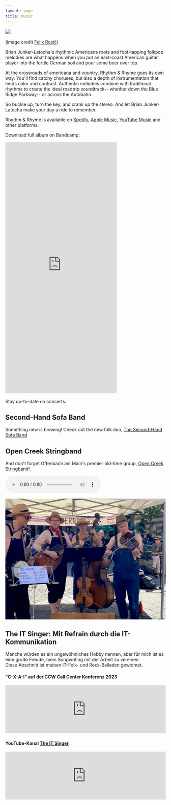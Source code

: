 ```yaml
---
layout: page
title: Music
---
```



<img src="/assets/images/brian_bar.jpg" width="500">    
<p class=center_please>(image credit <a href="https://www.felixrosic.de/">Felix Rosić</a>)</p>


Brian Junker-Latocha's rhythmic Americana roots and foot-tapping folkpop melodies are what happens when you put an east-coast American guitar player into the fertile German soil and pour some beer over top.


At the crossroads of americana and country, Rhythm & Rhyme goes its own way. You'll find catchy choruses, but also a depth of instrumentation that lends color and contrast. Authentic melodies combine with traditional rhythms to create the ideal roadtrip soundtrack-- whether down the Blue Ridge Parkway-- or across the Autobahn.

So buckle up, turn the key, and crank up the stereo. And let Brian Junker-Latocha make your day a ride to remember.

Rhythm & Rhyme is available on [Spotify](https://open.spotify.com/album/5lTDHgvhszQk1KZLF48hSP?go=1), [Apple Music](https://music.apple.com/de/album/1754531005?app=music&at=1l3vpUI&ct=LFV_461b5992e5bf463057377415fcd13ff2&itscg=30440&itsct=catchall_p2&lId=210847341&cId=none&sr=2&src=Linkfire&ls=1), [YouTube Music](https://music.youtube.com/playlist?list=OLAK5uy_l8I6z1pR2R1gj2T8LLZxcXrCpQcQ83__4&src=Linkfire&lId=f520af63-037f-4e11-9254-befa119a59b8&cId=d3d58fd7-4c47-11e6-9fd0-066c3e7a8751&_gl=1%2A1sf3px9%2A_gcl_au%2AMTQwNDA1MTU2Mi4xNzM1NTkzODY2) and other platforms.

Download full album on Bandcamp:
<iframe style="border: 0; width: 350px; height: 786px;" src="https://bandcamp.com/EmbeddedPlayer/album=3548382591/size=large/bgcol=ffffff/linkcol=e99708/transparent=true/" seamless><a href="https://brianjunkerlatocha.bandcamp.com/album/rhythm-rhyme">Rhythm &amp; Rhyme by Brian Junker-Latocha</a></iframe>

Stay up-to-date on concerts:
 <script charset="utf-8" src="https://widgetv3.bandsintown.com/main.min.js"></script> <a class="bit-widget-initializer"      data-artist-name="id_15569458"      data-events-to-display=""   data-background-color="rgba(255,255,255,1)"   data-separator-color="rgba(221,221,221,1)"   data-text-color="rgba(66,66,66,1)"   data-font="Helvetica"   data-auto-style="true"      data-button-label-capitalization="uppercase"   data-header-capitalization="uppercase"   data-location-capitalization="uppercase"   data-venue-capitalization="uppercase"   data-display-local-dates="true"   data-local-dates-position="tab"   data-display-past-dates="true"   data-display-details="false"   data-display-lineup="false"   data-display-start-time="false"   data-social-share-icon="false"   data-display-limit="all"      data-date-format="MMM. D, YYYY"   data-date-orientation="horizontal"   data-date-border-color="#4A4A4A"   data-date-border-width="1px"   data-date-capitalization="capitalize"   data-date-border-radius="10px"      data-event-ticket-cta-size="medium"   data-event-custom-ticket-text=""   data-event-ticket-text="TICKETS"   data-event-ticket-icon="false"   data-event-ticket-cta-text-color="rgba(255,255,255,1)"   data-event-ticket-cta-bg-color="rgba(74,74,74,1)"   data-event-ticket-cta-border-color="rgba(74,74,74,1)"   data-event-ticket-cta-border-width="0px"   data-event-ticket-cta-border-radius="2px"      data-sold-out-button-text-color="rgba(255,255,255,1)"   data-sold-out-button-background-color="rgba(74,74,74,1)"   data-sold-out-button-border-color="rgba(74,74,74,1)"   data-sold-out-button-clickable="true"      data-event-rsvp-position="hidden"   data-event-rsvp-cta-size="medium"   data-event-rsvp-only-show-icon="false"   data-event-rsvp-text="RSVP"   data-event-rsvp-icon="false"   data-event-rsvp-cta-text-color="rgba(74,74,74,1)"   data-event-rsvp-cta-bg-color="rgba(255,255,255,1)"   data-event-rsvp-cta-border-color="rgba(74,74,74,1)"   data-event-rsvp-cta-border-width="1px"   data-event-rsvp-cta-border-radius="2px"      data-follow-section-position="hidden"   data-follow-section-alignment="center"   data-follow-section-header-text="Get updates on new shows, new music, and more"   data-follow-section-cta-size="medium"   data-follow-section-cta-text="FOLLOW"   data-follow-section-cta-icon="false"   data-follow-section-cta-text-color="rgba(255,255,255,1)"   data-follow-section-cta-bg-color="rgba(74,74,74,1)"   data-follow-section-cta-border-color="rgba(74,74,74,1)"   data-follow-section-cta-border-width="0px"   data-follow-section-cta-border-radius="2px"      data-play-my-city-position="hidden"   data-play-my-city-alignment="center"   data-play-my-city-header-text="Don’t see a show near you?"   data-play-my-city-cta-size="medium"   data-play-my-city-cta-text="REQUEST A SHOW"   data-play-my-city-cta-icon="false"   data-play-my-city-cta-text-color="rgba(255,255,255,1)"   data-play-my-city-cta-bg-color="rgba(74,74,74,1)"   data-play-my-city-cta-border-color="rgba(74,74,74,1)"   data-play-my-city-cta-border-width="0px"   data-play-my-city-cta-border-radius="2px"      data-optin-font=""   data-optin-text-color=""   data-optin-bg-color=""   data-optin-cta-text-color=""   data-optin-cta-bg-color=""   data-optin-cta-border-width=""   data-optin-cta-border-radius=""   data-optin-cta-border-color=""      data-language="en"   data-layout-breakpoint="900"   data-app-id=""   data-affil-code=""   data-bit-logo-position="bottomRight"   data-bit-logo-color="rgba(66,66,66,1)"      ></a>

## Second-Hand Sofa Band

Something new is brewing! Check out the new folk duo, [The Second-Hand Sofa Band](https://secondhandsofaband.com)

## Open Creek Stringband

And don't forget Offenbach am Main's premier old-time group, [Open Creek Stringband](https://opencreekstringband.com)!

<audio src="assets\audio\idontlovenobody.mp3" controls></audio> 

![](assets/images/latzfunstramu.jpeg)

## The IT Singer: Mit Refrain durch die IT- Kommunikation 

Manche würden es ein ungewöhnliches Hobby nennen, aber für mich ist es eine große Freude, mein Songwriting mit der Arbeit zu vereinen.  
Diese Abschnitt ist meinen IT-Folk- und Rock-Balladen gewidmet.  

#### "C-X-A-I" auf der CCW Call Center Konferenz 2023  
<iframe width="100%"  src="https://www.youtube.com/embed/8abl_4K7cFM?si=mjfKuBmXxTBMCd-E" title="YouTube video player" frameborder="0" allow="accelerometer; autoplay; clipboard-write; encrypted-media; gyroscope; picture-in-picture; web-share" referrerpolicy="strict-origin-when-cross-origin" allowfullscreen></iframe>

#### YouTube-Kanal [The IT Singer](https://www.youtube.com/@ai_refrains)  
<iframe width="100%"  src="https://www.youtube.com/embed/videoseries?si=ZQWryKk0rWBbiz2r&amp;list=PLnzeV97J5N8Z6zxNV8J-PNgLtlktzfk9l" title="YouTube video player" frameborder="0" allow="accelerometer; autoplay; clipboard-write; encrypted-media; gyroscope; picture-in-picture; web-share" referrerpolicy="strict-origin-when-cross-origin" allowfullscreen></iframe>
